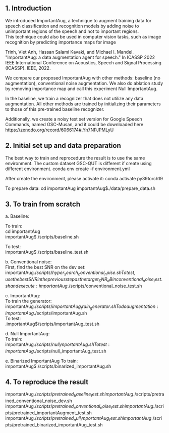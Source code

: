 ## 1.  Introduction

We introduced ImportantAug, a technique to augment training data for speech classification and recognition models by adding noise to unimportant regions of the speech and not to important regions.   
This technique could also be used in computer vision tasks, such as image recognition by predicting importance maps for image

Trinh, Viet Anh, Hassan Salami Kavaki, and Michael I. Mandel. "ImportantAug: a data augmentation agent for speech."  In ICASSP 2022 IEEE International Conference on Acoustics, Speech and Signal Processing (ICASSP). IEEE, 2022.

We compare our proposed ImportantAug with other methods: baseline (no augmentation), conventional noise augmentation. We also do ablation study by removing importance map and call this experiment Null ImportantAug. 

In the baseline, we train a recognizer that does not utilize any data augmentation. All other methods are trained by initializing their parameters to those of this pre-trained baseline recognizer.

Additionally, we create a noisy test set version for Google Speech Commands, named GSC-Musan, and it could be downloaded here https://zenodo.org/record/6066174#.Yn7NPJPMLyU

## 2. Initial set up and data preparation
The best way to train and reprocedure the result is to use the same environment. The custom dataset GSC-QUT is different if create using different environment.
conda env create -f environment.yml

After create the environment, please activate it:
conda activate py39torch19

To prepare data:
cd importantAug
importantAug$./data/prepare_data.sh

## 3. To train from scratch
a. Baseline: 

To train:  
cd importantAug     
importantAug$./scripts/baseline.sh   

To test:   
importantAug$./scripts/baseline_test.sh

b. Conventional noise:   
First, find the best SNR on the dev set:    
importantAug$./scripts/hyper_search_conventional_noise.sh      
To test, use the best SNR in the previous step as the target_SNR_dB in conventional_noise_test.sh and execute:     
importantAug$./scripts/conventional_noise_test.sh

c. ImportantAug:     
To train the generator:     
importantAug$./scripts/importantAug_train_generator.sh      
To do augmentation:      
importantAug$./scripts/importantAug.sh     
To test:      
.importantAug$/scripts/importantAug_test.sh

d. Null ImportantAug:     
To train:     
importantAug$./scripts/null_importantAug.sh     
To test:     
importantAug$./scripts/null_importantAug_test.sh    

e. Binarized ImportantAug
To train:     
importantAug$./scripts/binarized_importantAug.sh   


## 4. To reproduce the result

importantAug$./scripts/pretrained_baseline_test.sh      
importantAug$./scripts/pretrained_conventional_noise_dev.sh     
importantAug$./scripts/pretrained_conventional_noise_test.sh    
importantAug$./scripts/pretrained_importantAugment_test.sh    
importantAug$./scripts/pretrained_null_importantAug_test.sh    
importantAug$./scripts/pretrained_binarized_importantAug_test.sh 







 








